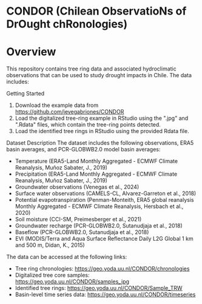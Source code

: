 CONDOR (Chilean ObservatioNs of DrOught chRonologies)
=====================================================

Overview
========
This repository contains tree ring data and associated hydroclimatic observations that can be used to study drought impacts in Chile. The data includes:

Getting Started
1. Download the example data from https://github.com/jevegabriones/CONDOR
2. Load the digitalized tree-ring example in RStudio using the ".jpg" and ".Rdata" files, which contain the tree-ring points detected.
3. Load the identified tree rings in RStudio using the provided Rdata file.

Dataset Description
The dataset includes the following observations, ERA5 basin averages, and PCR-GLOBWB2.0 model basin averages:

- Temperature (ERA5-Land Monthly Aggregated - ECMWF Climate Reanalysis, Muñoz Sabater, J., 2019)
- Precipitation (ERA5-Land Monthly Aggregated - ECMWF Climate Reanalysis, Muñoz Sabater, J., 2019)
- Groundwater observations (Venegas et al., 2024)
- Surface water observations (CAMELS-CL, Alvarez-Garreton et al., 2018)
- Potential evapotranspiration (Penman-Monteith, ERA5 global reanalysis Monthly Aggregated - ECMWF Climate Reanalysis, Hersbach et al., 2020)
- Soil moisture (CCI-SM, Preimesberger et al., 2021)
- Groundwater recharge (PCR-GLOBWB2.0, Sutanudjaja et al., 2018)
- Baseflow (PCR-GLOBWB2.0, Sutanudjaja et al., 2018)
- EVI (MODIS/Terra and Aqua Surface Reflectance Daily L2G Global 1 km and 500 m, Didan, K., 2015)

The data can be accessed at the following links:

- Tree ring chronologies: https://geo.yoda.uu.nl/CONDOR/chronologies
- Digitalized tree core samples: https://geo.yoda.uu.nl/CONDOR/samples_jpg
- Identified tree rings: https://geo.yoda.uu.nl/CONDOR/Sample_TRW
- Basin-level time series data: https://geo.yoda.uu.nl/CONDOR/timeseries
